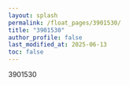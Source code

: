 ```yaml
---
layout: splash
permalink: /float_pages/3901530/
title: "3901530"
author_profile: false
last_modified_at: 2025-06-13
toc: false
---
```

 
3901530
